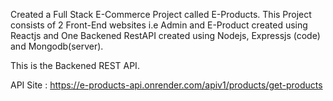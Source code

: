 Created a Full Stack E-Commerce Project called E-Products. 
This Project consists of 2 Front-End websites i.e Admin and E-Product created using Reactjs and One Backened RestAPI created using Nodejs, Expressjs (code) and Mongodb(server). 

This is the Backened REST API. 


API Site : https://e-products-api.onrender.com/apiv1/products/get-products
